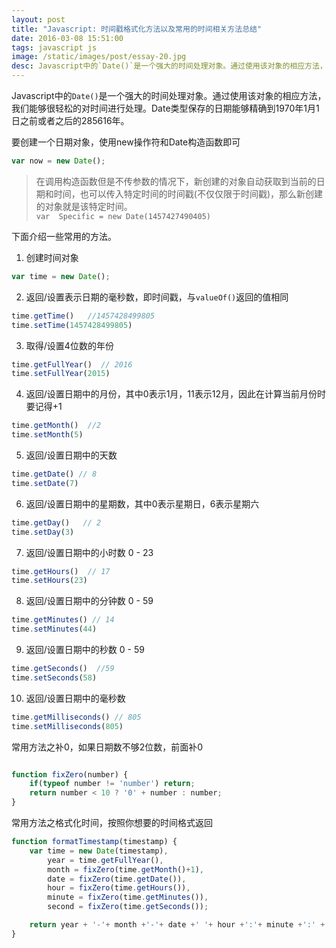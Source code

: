 ```yaml
---
layout: post
title: "Javascript: 时间戳格式化方法以及常用的时间相关方法总结"
date: 2016-03-08 15:51:00
tags: javascript js
image: /static/images/post/essay-20.jpg
desc: Javascript中的`Date()`是一个强大的时间处理对象。通过使用该对象的相应方法，我们能够很轻松的对时间进行处理。Date类型保存的日期能够精确到1970年1月1日之前或者之后的285616年
---
```


Javascript中的`Date()`是一个强大的时间处理对象。通过使用该对象的相应方法，我们能够很轻松的对时间进行处理。Date类型保存的日期能够精确到1970年1月1日之前或者之后的285616年。

要创建一个日期对象，使用new操作符和Date构造函数即可  

```js
var now = new Date();
```

> 在调用构造函数但是不传参数的情况下，新创建的对象自动获取到当前的日期和时间，也可以传入特定时间的时间戳(不仅仅限于时间戳)，那么新创建的对象就是该特定时间。  
> ```var  Specific = new Date(1457427490405)```


下面介绍一些常用的方法。  

1. 创建时间对象  

```js
var time = new Date();
```

2. 返回/设置表示日期的毫秒数，即时间戳，与`valueOf()`返回的值相同  

```js
time.getTime()   //1457428499805
time.setTime(1457428499805) 
```

3. 取得/设置4位数的年份  

```js
time.getFullYear()  // 2016
time.setFullYear(2015)
```

4. 返回/设置日期中的月份，其中0表示1月，11表示12月，因此在计算当前月份时要记得+1

```js
time.getMonth()  //2
time.setMonth(5)
```

5. 返回/设置日期中的天数  

```js
time.getDate() // 8
time.setDate(7)
```


6. 返回/设置日期中的星期数，其中0表示星期日，6表示星期六

```js
time.getDay()   // 2
time.setDay(3)
```

7. 返回/设置日期中的小时数 0 - 23  

```js
time.getHours()  // 17
time.setHours(23)
```

8. 返回/设置日期中的分钟数 0 - 59  

```js
time.getMinutes() // 14
time.setMinutes(44)
```

9. 返回/设置日期中的秒数 0 - 59  

```js
time.getSeconds()  //59
time.setSeconds(58)
```


10. 返回/设置日期中的毫秒数 

```js
time.getMilliseconds() // 805
time.setMilliseconds(805)
```


常用方法之补0，如果日期数不够2位数，前面补0  

```js

function fixZero(number) {
    if(typeof number != 'number') return;
    return number < 10 ? '0' + number : number;
}

```

常用方法之格式化时间，按照你想要的时间格式返回

```js
function formatTimestamp(timestamp) {
    var time = new Date(timestamp),
        year = time.getFullYear(),
        month = fixZero(time.getMonth()+1),
        date = fixZero(time.getDate()),
        hour = fixZero(time.getHours()),
        minute = fixZero(time.getMinutes()),
        second = fixZero(time.getSeconds());

    return year + '-'+ month +'-'+ date +' '+ hour +':'+ minute +':' + second;
}
```






